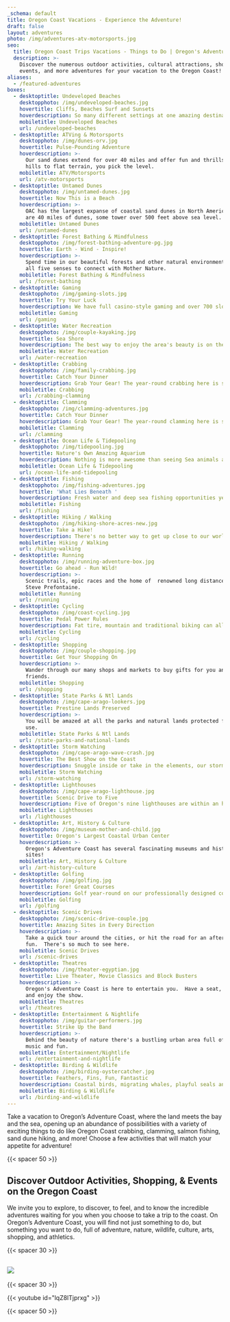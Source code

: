 ```yaml
---
_schema: default
title: Oregon Coast Vacations - Experience the Adventure!
draft: false
layout: adventures
photo: /img/adventures-atv-motorsports.jpg
seo:
  title: Oregon Coast Trips Vacations - Things to Do | Oregon's Adventure Coast
  description: >-
    Discover the numerous outdoor activities, cultural attractions, shopping,
    events, and more adventures for your vacation to the Oregon Coast!
aliases:
  - /featured-adventures
boxes:
  - desktoptitle: Undeveloped Beaches
    desktopphoto: /img/undeveloped-beaches.jpg
    hovertitle: Cliffs, Beaches Surf and Sunsets
    hoverdescription: So many different settings at one amazing destination!
    mobiletitle: Undeveloped Beaches
    url: /undeveloped-beaches
  - desktoptitle: ATVing & Motorsports
    desktopphoto: /img/dunes-orv.jpg
    hovertitle: Pulse-Pounding Adventure
    hoverdescription: >-
      Our sand dunes extend for over 40 miles and offer fun and thrills.  From
      hills to flat terrain, you pick the level.
    mobiletitle: ATV/Motorsports
    url: /atv-motorsports
  - desktoptitle: Untamed Dunes
    desktopphoto: /img/untamed-dunes.jpg
    hovertitle: Now This is a Beach
    hoverdescription: >-
      OAC has the largest expanse of coastal sand dunes in North America. There
      are 40 miles of dunes, some tower over 500 feet above sea level.
    mobiletitle: Untamed Dunes
    url: /untamed-dunes
  - desktoptitle: Forest Bathing & Mindfulness
    desktopphoto: /img/forest-bathing-adventure-pg.jpg
    hovertitle: Earth - Wind - Inspire!
    hoverdescription: >-
      Spend time in our beautiful forests and other natural environments and use
      all five senses to connect with Mother Nature.
    mobiletitle: Forest Bathing & Mindfulness
    url: /forest-bathing
  - desktoptitle: Gaming
    desktopphoto: /img/gaming-slots.jpg
    hovertitle: Try Your Luck
    hoverdescription: We have full casino-style gaming and over 700 slots right in town.
    mobiletitle: Gaming
    url: /gaming
  - desktoptitle: Water Recreation
    desktopphoto: /img/couple-kayaking.jpg
    hovertitle: Sea Shore
    hoverdescription: The best way to enjoy the area's beauty is on the water.
    mobiletitle: Water Recreation
    url: /water-recreation
  - desktoptitle: Crabbing
    desktopphoto: /img/family-crabbing.jpg
    hovertitle: Catch Your Dinner
    hoverdescription: Grab Your Gear! The year-round crabbing here is second to none.
    mobiletitle: Crabbing
    url: /crabbing-clamming
  - desktoptitle: Clamming
    desktopphoto: /img/clamming-adventures.jpg
    hovertitle: Catch Your Dinner
    hoverdescription: Grab Your Gear! The year-round clamming here is second to none.
    mobiletitle: Clamming
    url: /clamming
  - desktoptitle: Ocean Life & Tidepooling
    desktopphoto: /img/tidepooling.jpg
    hovertitle: Nature's Own Amazing Aquarium
    hoverdescription: Nothing is more awesome than seeing Sea animals and plants on the beach.
    mobiletitle: Ocean Life & Tidepooling
    url: /ocean-life-and-tidepooling
  - desktoptitle: Fishing
    desktopphoto: /img/fishing-adventures.jpg
    hovertitle: 'What Lies Beneath '
    hoverdescription: Fresh water and deep sea fishing opportunities year 'round
    mobiletitle: Fishing
    url: /fishing
  - desktoptitle: Hiking / Walking
    desktopphoto: /img/hiking-shore-acres-new.jpg
    hovertitle: Take a Hike!
    hoverdescription: There's no better way to get up close to our world famous scenery.
    mobiletitle: Hiking / Walking
    url: /hiking-walking
  - desktoptitle: Running
    desktopphoto: /img/running-adventure-box.jpg
    hovertitle: Go ahead - Run Wild!
    hoverdescription: >-
      Scenic trails, epic races and the home of  renowned long distance runner,
      Steve Prefontaine.
    mobiletitle: Running
    url: /running
  - desktoptitle: Cycling
    desktopphoto: /img/coast-cycling.jpg
    hovertitle: Pedal Power Rules
    hoverdescription: Fat tire, mountain and traditional biking can all be done at OAC.
    mobiletitle: Cycling
    url: /cycling
  - desktoptitle: Shopping
    desktopphoto: /img/couple-shopping.jpg
    hovertitle: Get Your Shopping On
    hoverdescription: >-
      Wander through our many shops and markets to buy gifts for you and your
      friends.
    mobiletitle: Shopping
    url: /shopping
  - desktoptitle: State Parks & Ntl Lands
    desktopphoto: /img/cape-arago-lookers.jpg
    hovertitle: Prestine Lands Preserved
    hoverdescription: >-
      You will be amazed at all the parks and natural lands protected for your
      use.
    mobiletitle: State Parks & Ntl Lands
    url: /state-parks-and-national-lands
  - desktoptitle: Storm Watching
    desktopphoto: /img/cape-arago-wave-crash.jpg
    hovertitle: The Best Show on the Coast
    hoverdescription: Snuggle inside or take in the elements, our storms are breathtaking.
    mobiletitle: Storm Watching
    url: /storm-watching
  - desktoptitle: Lighthouses
    desktopphoto: /img/cape-arago-lighthouse.jpg
    hovertitle: Scenic Drive to Five
    hoverdescription: Five of Oregon's nine lighthouses are within an hours drive.
    mobiletitle: Lighthouses
    url: /lighthouses
  - desktoptitle: Art, History & Culture
    desktopphoto: /img/museum-mother-and-child.jpg
    hovertitle: Oregon's Largest Coastal Urban Center
    hoverdescription: >-
      Oregon's Adventure Coast has several fascinating museums and historical
      sites!
    mobiletitle: Art, History & Culture
    url: /art-history-culture
  - desktoptitle: Golfing
    desktopphoto: /img/golfing.jpg
    hovertitle: Fore! Great Courses
    hoverdescription: Golf year-round on our professionally designed courses.
    mobiletitle: Golfing
    url: /golfing
  - desktoptitle: Scenic Drives
    desktopphoto: /img/scenic-drive-couple.jpg
    hovertitle: Amazing Sites in Every Direction
    hoverdescription: >-
      Take a quick tour around the cities, or hit the road for an afternoon of
      fun.  There's so much to see here.
    mobiletitle: Scenic Drives
    url: /scenic-drives
  - desktoptitle: Theatres
    desktopphoto: /img/theater-egyptian.jpg
    hovertitle: Live Theater, Movie Classics and Block Busters
    hoverdescription: >-
      Oregon's Adventure Coast is here to entertain you.  Have a seat, sit back
      and enjoy the show.
    mobiletitle: Theatres
    url: /theatres
  - desktoptitle: Entertainment & Nightlife
    desktopphoto: /img/guitar-performers.jpg
    hovertitle: Strike Up the Band
    hoverdescription: >-
      Behind the beauty of nature there's a bustling urban area full of live
      music and fun.
    mobiletitle: Entertainment/Nightlife
    url: /entertainment-and-nightlife
  - desktoptitle: Birding & Wildlife
    desktopphoto: /img/birding-oystercatcher.jpg
    hovertitle: Feathers, Fins, Fun, Fantastic
    hoverdescription: Coastal birds, migrating whales, playful seals and sea lions abound.
    mobiletitle: Birding & Wildlife
    url: /birding-and-wildlife
---
```

Take a vacation to Oregon’s Adventure Coast, where the land meets the bay and the sea, opening up an abundance of possibilities with a variety of exciting things to do like Oregon Coast crabbing, clamming, salmon fishing, sand dune hiking, and more! Choose a few activities that will match your appetite for adventure!

{{< spacer 50 >}}

## Discover Outdoor Activities, Shopping, & Events on the Oregon Coast

We invite you to explore, to discover, to feel, and to know the incredible adventures waiting for you when you choose to take a trip to the coast. On Oregon’s Adventure Coast, you will find not just something to do, but something you want to do, full of adventure, nature, wildlife, culture, arts, shopping, and athletics.

{{< spacer 30 >}}

## [![](/img/HolidayLights-2048x190-11-23.jpg)](/event/annual-holiday-lights-at-shore-acres)

{{< spacer 30 >}}

{{< youtube id="lqZ8lTjprxg" >}}

{{< spacer 50 >}}
